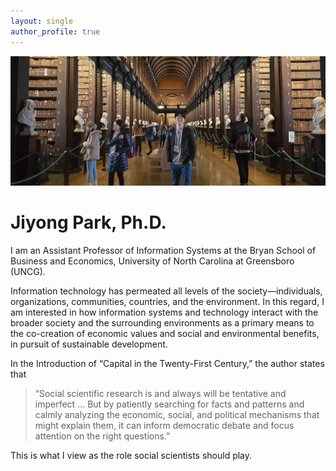 ```yaml
---
layout: single
author_profile: true
---
```


![](/assets/images/home-photo.jpg)

# Jiyong Park, Ph.D.


I am an Assistant Professor of Information Systems at the Bryan School of Business and Economics, University of North Carolina at Greensboro (UNCG).

Information technology has permeated all levels of the society—individuals, organizations, communities, countries, and the environment. In this regard, I am interested in how information systems and technology interact with the broader society and the surrounding environments as a primary means to the co-creation of economic values and social and environmental benefits, in pursuit of sustainable development.

In the Introduction of “Capital in the Twenty-First Century,” the author states that
> “Social scientific research is and always will be tentative and imperfect ... But by patiently searching for facts and patterns and calmly analyzing the economic, social, and political mechanisms that might explain them, it can inform democratic debate and focus attention on the right questions.”

This is what I view as the role social scientists should play.
